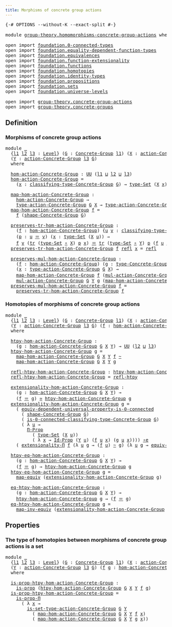 ```yaml
---
title: Morphisms of concrete group actions
---
```


<pre class="Agda"><a id="61" class="Symbol">{-#</a> <a id="65" class="Keyword">OPTIONS</a> <a id="73" class="Pragma">--without-K</a> <a id="85" class="Pragma">--exact-split</a> <a id="99" class="Symbol">#-}</a>

<a id="104" class="Keyword">module</a> <a id="111" href="group-theory.homomorphisms-concrete-group-actions.html" class="Module">group-theory.homomorphisms-concrete-group-actions</a> <a id="161" class="Keyword">where</a>

<a id="168" class="Keyword">open</a> <a id="173" class="Keyword">import</a> <a id="180" href="foundation.0-connected-types.html" class="Module">foundation.0-connected-types</a>
<a id="209" class="Keyword">open</a> <a id="214" class="Keyword">import</a> <a id="221" href="foundation.equality-dependent-function-types.html" class="Module">foundation.equality-dependent-function-types</a>
<a id="266" class="Keyword">open</a> <a id="271" class="Keyword">import</a> <a id="278" href="foundation.equivalences.html" class="Module">foundation.equivalences</a>
<a id="302" class="Keyword">open</a> <a id="307" class="Keyword">import</a> <a id="314" href="foundation.function-extensionality.html" class="Module">foundation.function-extensionality</a>
<a id="349" class="Keyword">open</a> <a id="354" class="Keyword">import</a> <a id="361" href="foundation.functions.html" class="Module">foundation.functions</a>
<a id="382" class="Keyword">open</a> <a id="387" class="Keyword">import</a> <a id="394" href="foundation.homotopies.html" class="Module">foundation.homotopies</a>
<a id="416" class="Keyword">open</a> <a id="421" class="Keyword">import</a> <a id="428" href="foundation.identity-types.html" class="Module">foundation.identity-types</a>
<a id="454" class="Keyword">open</a> <a id="459" class="Keyword">import</a> <a id="466" href="foundation.propositions.html" class="Module">foundation.propositions</a>
<a id="490" class="Keyword">open</a> <a id="495" class="Keyword">import</a> <a id="502" href="foundation.sets.html" class="Module">foundation.sets</a>
<a id="518" class="Keyword">open</a> <a id="523" class="Keyword">import</a> <a id="530" href="foundation.universe-levels.html" class="Module">foundation.universe-levels</a>

<a id="558" class="Keyword">open</a> <a id="563" class="Keyword">import</a> <a id="570" href="group-theory.concrete-group-actions.html" class="Module">group-theory.concrete-group-actions</a>
<a id="606" class="Keyword">open</a> <a id="611" class="Keyword">import</a> <a id="618" href="group-theory.concrete-groups.html" class="Module">group-theory.concrete-groups</a>
</pre>
## Definition

### Morphisms of concrete group actions

<pre class="Agda"><a id="716" class="Keyword">module</a> <a id="723" href="group-theory.homomorphisms-concrete-group-actions.html#723" class="Module">_</a>
  <a id="727" class="Symbol">{</a><a id="728" href="group-theory.homomorphisms-concrete-group-actions.html#728" class="Bound">l1</a> <a id="731" href="group-theory.homomorphisms-concrete-group-actions.html#731" class="Bound">l2</a> <a id="734" href="group-theory.homomorphisms-concrete-group-actions.html#734" class="Bound">l3</a> <a id="737" class="Symbol">:</a> <a id="739" href="Agda.Primitive.html#597" class="Postulate">Level</a><a id="744" class="Symbol">}</a> <a id="746" class="Symbol">(</a><a id="747" href="group-theory.homomorphisms-concrete-group-actions.html#747" class="Bound">G</a> <a id="749" class="Symbol">:</a> <a id="751" href="group-theory.concrete-groups.html#2024" class="Function">Concrete-Group</a> <a id="766" href="group-theory.homomorphisms-concrete-group-actions.html#728" class="Bound">l1</a><a id="768" class="Symbol">)</a> <a id="770" class="Symbol">(</a><a id="771" href="group-theory.homomorphisms-concrete-group-actions.html#771" class="Bound">X</a> <a id="773" class="Symbol">:</a> <a id="775" href="group-theory.concrete-group-actions.html#807" class="Function">action-Concrete-Group</a> <a id="797" href="group-theory.homomorphisms-concrete-group-actions.html#731" class="Bound">l2</a> <a id="800" href="group-theory.homomorphisms-concrete-group-actions.html#747" class="Bound">G</a><a id="801" class="Symbol">)</a>
  <a id="805" class="Symbol">(</a><a id="806" href="group-theory.homomorphisms-concrete-group-actions.html#806" class="Bound">Y</a> <a id="808" class="Symbol">:</a> <a id="810" href="group-theory.concrete-group-actions.html#807" class="Function">action-Concrete-Group</a> <a id="832" href="group-theory.homomorphisms-concrete-group-actions.html#734" class="Bound">l3</a> <a id="835" href="group-theory.homomorphisms-concrete-group-actions.html#747" class="Bound">G</a><a id="836" class="Symbol">)</a>
  <a id="840" class="Keyword">where</a>

  <a id="849" href="group-theory.homomorphisms-concrete-group-actions.html#849" class="Function">hom-action-Concrete-Group</a> <a id="875" class="Symbol">:</a> <a id="877" href="foundation-core.universe-levels.html#235" class="Primitive">UU</a> <a id="880" class="Symbol">(</a><a id="881" href="group-theory.homomorphisms-concrete-group-actions.html#728" class="Bound">l1</a> <a id="884" href="Agda.Primitive.html#810" class="Primitive Operator">⊔</a> <a id="886" href="group-theory.homomorphisms-concrete-group-actions.html#731" class="Bound">l2</a> <a id="889" href="Agda.Primitive.html#810" class="Primitive Operator">⊔</a> <a id="891" href="group-theory.homomorphisms-concrete-group-actions.html#734" class="Bound">l3</a><a id="893" class="Symbol">)</a>
  <a id="897" href="group-theory.homomorphisms-concrete-group-actions.html#849" class="Function">hom-action-Concrete-Group</a> <a id="923" class="Symbol">=</a>
    <a id="929" class="Symbol">(</a><a id="930" href="group-theory.homomorphisms-concrete-group-actions.html#930" class="Bound">x</a> <a id="932" class="Symbol">:</a> <a id="934" href="group-theory.concrete-groups.html#2425" class="Function">classifying-type-Concrete-Group</a> <a id="966" href="group-theory.homomorphisms-concrete-group-actions.html#747" class="Bound">G</a><a id="967" class="Symbol">)</a> <a id="969" class="Symbol">→</a> <a id="971" href="foundation-core.sets.html#1304" class="Function">type-Set</a> <a id="980" class="Symbol">(</a><a id="981" href="group-theory.homomorphisms-concrete-group-actions.html#771" class="Bound">X</a> <a id="983" href="group-theory.homomorphisms-concrete-group-actions.html#930" class="Bound">x</a><a id="984" class="Symbol">)</a> <a id="986" class="Symbol">→</a> <a id="988" href="foundation-core.sets.html#1304" class="Function">type-Set</a> <a id="997" class="Symbol">(</a><a id="998" href="group-theory.homomorphisms-concrete-group-actions.html#806" class="Bound">Y</a> <a id="1000" href="group-theory.homomorphisms-concrete-group-actions.html#930" class="Bound">x</a><a id="1001" class="Symbol">)</a>

  <a id="1006" href="group-theory.homomorphisms-concrete-group-actions.html#1006" class="Function">map-hom-action-Concrete-Group</a> <a id="1036" class="Symbol">:</a>
    <a id="1042" href="group-theory.homomorphisms-concrete-group-actions.html#849" class="Function">hom-action-Concrete-Group</a> <a id="1068" class="Symbol">→</a>
    <a id="1074" href="group-theory.concrete-group-actions.html#1115" class="Function">type-action-Concrete-Group</a> <a id="1101" href="group-theory.homomorphisms-concrete-group-actions.html#747" class="Bound">G</a> <a id="1103" href="group-theory.homomorphisms-concrete-group-actions.html#771" class="Bound">X</a> <a id="1105" class="Symbol">→</a> <a id="1107" href="group-theory.concrete-group-actions.html#1115" class="Function">type-action-Concrete-Group</a> <a id="1134" href="group-theory.homomorphisms-concrete-group-actions.html#747" class="Bound">G</a> <a id="1136" href="group-theory.homomorphisms-concrete-group-actions.html#806" class="Bound">Y</a>
  <a id="1140" href="group-theory.homomorphisms-concrete-group-actions.html#1006" class="Function">map-hom-action-Concrete-Group</a> <a id="1170" href="group-theory.homomorphisms-concrete-group-actions.html#1170" class="Bound">f</a> <a id="1172" class="Symbol">=</a>
    <a id="1178" href="group-theory.homomorphisms-concrete-group-actions.html#1170" class="Bound">f</a> <a id="1180" class="Symbol">(</a><a id="1181" href="group-theory.concrete-groups.html#2555" class="Function">shape-Concrete-Group</a> <a id="1202" href="group-theory.homomorphisms-concrete-group-actions.html#747" class="Bound">G</a><a id="1203" class="Symbol">)</a>

  <a id="1208" href="group-theory.homomorphisms-concrete-group-actions.html#1208" class="Function">preserves-tr-hom-action-Concrete-Group</a> <a id="1247" class="Symbol">:</a>
    <a id="1253" class="Symbol">(</a><a id="1254" href="group-theory.homomorphisms-concrete-group-actions.html#1254" class="Bound">f</a> <a id="1256" class="Symbol">:</a> <a id="1258" href="group-theory.homomorphisms-concrete-group-actions.html#849" class="Function">hom-action-Concrete-Group</a><a id="1283" class="Symbol">)</a> <a id="1285" class="Symbol">{</a><a id="1286" href="group-theory.homomorphisms-concrete-group-actions.html#1286" class="Bound">u</a> <a id="1288" href="group-theory.homomorphisms-concrete-group-actions.html#1288" class="Bound">v</a> <a id="1290" class="Symbol">:</a> <a id="1292" href="group-theory.concrete-groups.html#2425" class="Function">classifying-type-Concrete-Group</a> <a id="1324" href="group-theory.homomorphisms-concrete-group-actions.html#747" class="Bound">G</a><a id="1325" class="Symbol">}</a>
    <a id="1331" class="Symbol">(</a><a id="1332" href="group-theory.homomorphisms-concrete-group-actions.html#1332" class="Bound">p</a> <a id="1334" class="Symbol">:</a> <a id="1336" href="group-theory.homomorphisms-concrete-group-actions.html#1286" class="Bound">u</a> <a id="1338" href="foundation-core.identity-types.html#1865" class="Function Operator">＝</a> <a id="1340" href="group-theory.homomorphisms-concrete-group-actions.html#1288" class="Bound">v</a><a id="1341" class="Symbol">)</a> <a id="1343" class="Symbol">(</a><a id="1344" href="group-theory.homomorphisms-concrete-group-actions.html#1344" class="Bound">x</a> <a id="1346" class="Symbol">:</a> <a id="1348" href="foundation-core.sets.html#1304" class="Function">type-Set</a> <a id="1357" class="Symbol">(</a><a id="1358" href="group-theory.homomorphisms-concrete-group-actions.html#771" class="Bound">X</a> <a id="1360" href="group-theory.homomorphisms-concrete-group-actions.html#1286" class="Bound">u</a><a id="1361" class="Symbol">))</a> <a id="1364" class="Symbol">→</a>
    <a id="1370" href="group-theory.homomorphisms-concrete-group-actions.html#1254" class="Bound">f</a> <a id="1372" href="group-theory.homomorphisms-concrete-group-actions.html#1288" class="Bound">v</a> <a id="1374" class="Symbol">(</a><a id="1375" href="foundation-core.identity-types.html#5702" class="Function">tr</a> <a id="1378" class="Symbol">(</a><a id="1379" href="foundation-core.sets.html#1304" class="Function">type-Set</a> <a id="1388" href="foundation-core.functions.html#420" class="Function Operator">∘</a> <a id="1390" href="group-theory.homomorphisms-concrete-group-actions.html#771" class="Bound">X</a><a id="1391" class="Symbol">)</a> <a id="1393" href="group-theory.homomorphisms-concrete-group-actions.html#1332" class="Bound">p</a> <a id="1395" href="group-theory.homomorphisms-concrete-group-actions.html#1344" class="Bound">x</a><a id="1396" class="Symbol">)</a> <a id="1398" href="foundation-core.identity-types.html#1865" class="Function Operator">＝</a> <a id="1400" href="foundation-core.identity-types.html#5702" class="Function">tr</a> <a id="1403" class="Symbol">(</a><a id="1404" href="foundation-core.sets.html#1304" class="Function">type-Set</a> <a id="1413" href="foundation-core.functions.html#420" class="Function Operator">∘</a> <a id="1415" href="group-theory.homomorphisms-concrete-group-actions.html#806" class="Bound">Y</a><a id="1416" class="Symbol">)</a> <a id="1418" href="group-theory.homomorphisms-concrete-group-actions.html#1332" class="Bound">p</a> <a id="1420" class="Symbol">(</a><a id="1421" href="group-theory.homomorphisms-concrete-group-actions.html#1254" class="Bound">f</a> <a id="1423" href="group-theory.homomorphisms-concrete-group-actions.html#1286" class="Bound">u</a> <a id="1425" href="group-theory.homomorphisms-concrete-group-actions.html#1344" class="Bound">x</a><a id="1426" class="Symbol">)</a>
  <a id="1430" href="group-theory.homomorphisms-concrete-group-actions.html#1208" class="Function">preserves-tr-hom-action-Concrete-Group</a> <a id="1469" href="group-theory.homomorphisms-concrete-group-actions.html#1469" class="Bound">f</a> <a id="1471" href="foundation-core.identity-types.html#1820" class="InductiveConstructor">refl</a> <a id="1476" href="group-theory.homomorphisms-concrete-group-actions.html#1476" class="Bound">x</a> <a id="1478" class="Symbol">=</a> <a id="1480" href="foundation-core.identity-types.html#1820" class="InductiveConstructor">refl</a>

  <a id="1488" href="group-theory.homomorphisms-concrete-group-actions.html#1488" class="Function">preserves-mul-hom-action-Concrete-Group</a> <a id="1528" class="Symbol">:</a>
    <a id="1534" class="Symbol">(</a><a id="1535" href="group-theory.homomorphisms-concrete-group-actions.html#1535" class="Bound">f</a> <a id="1537" class="Symbol">:</a> <a id="1539" href="group-theory.homomorphisms-concrete-group-actions.html#849" class="Function">hom-action-Concrete-Group</a><a id="1564" class="Symbol">)</a> <a id="1566" class="Symbol">(</a><a id="1567" href="group-theory.homomorphisms-concrete-group-actions.html#1567" class="Bound">g</a> <a id="1569" class="Symbol">:</a> <a id="1571" href="group-theory.concrete-groups.html#3435" class="Function">type-Concrete-Group</a> <a id="1591" href="group-theory.homomorphisms-concrete-group-actions.html#747" class="Bound">G</a><a id="1592" class="Symbol">)</a>
    <a id="1598" class="Symbol">(</a><a id="1599" href="group-theory.homomorphisms-concrete-group-actions.html#1599" class="Bound">x</a> <a id="1601" class="Symbol">:</a> <a id="1603" href="group-theory.concrete-group-actions.html#1115" class="Function">type-action-Concrete-Group</a> <a id="1630" href="group-theory.homomorphisms-concrete-group-actions.html#747" class="Bound">G</a> <a id="1632" href="group-theory.homomorphisms-concrete-group-actions.html#771" class="Bound">X</a><a id="1633" class="Symbol">)</a> <a id="1635" class="Symbol">→</a>
    <a id="1641" href="group-theory.homomorphisms-concrete-group-actions.html#1006" class="Function">map-hom-action-Concrete-Group</a> <a id="1671" href="group-theory.homomorphisms-concrete-group-actions.html#1535" class="Bound">f</a> <a id="1673" class="Symbol">(</a><a id="1674" href="group-theory.concrete-group-actions.html#1372" class="Function">mul-action-Concrete-Group</a> <a id="1700" href="group-theory.homomorphisms-concrete-group-actions.html#747" class="Bound">G</a> <a id="1702" href="group-theory.homomorphisms-concrete-group-actions.html#771" class="Bound">X</a> <a id="1704" href="group-theory.homomorphisms-concrete-group-actions.html#1567" class="Bound">g</a> <a id="1706" href="group-theory.homomorphisms-concrete-group-actions.html#1599" class="Bound">x</a><a id="1707" class="Symbol">)</a> <a id="1709" href="foundation-core.identity-types.html#1865" class="Function Operator">＝</a>
    <a id="1715" href="group-theory.concrete-group-actions.html#1372" class="Function">mul-action-Concrete-Group</a> <a id="1741" href="group-theory.homomorphisms-concrete-group-actions.html#747" class="Bound">G</a> <a id="1743" href="group-theory.homomorphisms-concrete-group-actions.html#806" class="Bound">Y</a> <a id="1745" href="group-theory.homomorphisms-concrete-group-actions.html#1567" class="Bound">g</a> <a id="1747" class="Symbol">(</a><a id="1748" href="group-theory.homomorphisms-concrete-group-actions.html#1006" class="Function">map-hom-action-Concrete-Group</a> <a id="1778" href="group-theory.homomorphisms-concrete-group-actions.html#1535" class="Bound">f</a> <a id="1780" href="group-theory.homomorphisms-concrete-group-actions.html#1599" class="Bound">x</a><a id="1781" class="Symbol">)</a>
  <a id="1785" href="group-theory.homomorphisms-concrete-group-actions.html#1488" class="Function">preserves-mul-hom-action-Concrete-Group</a> <a id="1825" href="group-theory.homomorphisms-concrete-group-actions.html#1825" class="Bound">f</a> <a id="1827" class="Symbol">=</a>
    <a id="1833" href="group-theory.homomorphisms-concrete-group-actions.html#1208" class="Function">preserves-tr-hom-action-Concrete-Group</a> <a id="1872" href="group-theory.homomorphisms-concrete-group-actions.html#1825" class="Bound">f</a>
</pre>
### Homotopies of morphisms of concrete group actions

<pre class="Agda"><a id="1942" class="Keyword">module</a> <a id="1949" href="group-theory.homomorphisms-concrete-group-actions.html#1949" class="Module">_</a>
  <a id="1953" class="Symbol">{</a><a id="1954" href="group-theory.homomorphisms-concrete-group-actions.html#1954" class="Bound">l1</a> <a id="1957" href="group-theory.homomorphisms-concrete-group-actions.html#1957" class="Bound">l2</a> <a id="1960" href="group-theory.homomorphisms-concrete-group-actions.html#1960" class="Bound">l3</a> <a id="1963" class="Symbol">:</a> <a id="1965" href="Agda.Primitive.html#597" class="Postulate">Level</a><a id="1970" class="Symbol">}</a> <a id="1972" class="Symbol">(</a><a id="1973" href="group-theory.homomorphisms-concrete-group-actions.html#1973" class="Bound">G</a> <a id="1975" class="Symbol">:</a> <a id="1977" href="group-theory.concrete-groups.html#2024" class="Function">Concrete-Group</a> <a id="1992" href="group-theory.homomorphisms-concrete-group-actions.html#1954" class="Bound">l1</a><a id="1994" class="Symbol">)</a> <a id="1996" class="Symbol">(</a><a id="1997" href="group-theory.homomorphisms-concrete-group-actions.html#1997" class="Bound">X</a> <a id="1999" class="Symbol">:</a> <a id="2001" href="group-theory.concrete-group-actions.html#807" class="Function">action-Concrete-Group</a> <a id="2023" href="group-theory.homomorphisms-concrete-group-actions.html#1957" class="Bound">l2</a> <a id="2026" href="group-theory.homomorphisms-concrete-group-actions.html#1973" class="Bound">G</a><a id="2027" class="Symbol">)</a>
  <a id="2031" class="Symbol">(</a><a id="2032" href="group-theory.homomorphisms-concrete-group-actions.html#2032" class="Bound">Y</a> <a id="2034" class="Symbol">:</a> <a id="2036" href="group-theory.concrete-group-actions.html#807" class="Function">action-Concrete-Group</a> <a id="2058" href="group-theory.homomorphisms-concrete-group-actions.html#1960" class="Bound">l3</a> <a id="2061" href="group-theory.homomorphisms-concrete-group-actions.html#1973" class="Bound">G</a><a id="2062" class="Symbol">)</a> <a id="2064" class="Symbol">(</a><a id="2065" href="group-theory.homomorphisms-concrete-group-actions.html#2065" class="Bound">f</a> <a id="2067" class="Symbol">:</a> <a id="2069" href="group-theory.homomorphisms-concrete-group-actions.html#849" class="Function">hom-action-Concrete-Group</a> <a id="2095" href="group-theory.homomorphisms-concrete-group-actions.html#1973" class="Bound">G</a> <a id="2097" href="group-theory.homomorphisms-concrete-group-actions.html#1997" class="Bound">X</a> <a id="2099" href="group-theory.homomorphisms-concrete-group-actions.html#2032" class="Bound">Y</a><a id="2100" class="Symbol">)</a>
  <a id="2104" class="Keyword">where</a>

  <a id="2113" href="group-theory.homomorphisms-concrete-group-actions.html#2113" class="Function">htpy-hom-action-Concrete-Group</a> <a id="2144" class="Symbol">:</a>
    <a id="2150" class="Symbol">(</a><a id="2151" href="group-theory.homomorphisms-concrete-group-actions.html#2151" class="Bound">g</a> <a id="2153" class="Symbol">:</a> <a id="2155" href="group-theory.homomorphisms-concrete-group-actions.html#849" class="Function">hom-action-Concrete-Group</a> <a id="2181" href="group-theory.homomorphisms-concrete-group-actions.html#1973" class="Bound">G</a> <a id="2183" href="group-theory.homomorphisms-concrete-group-actions.html#1997" class="Bound">X</a> <a id="2185" href="group-theory.homomorphisms-concrete-group-actions.html#2032" class="Bound">Y</a><a id="2186" class="Symbol">)</a> <a id="2188" class="Symbol">→</a> <a id="2190" href="foundation-core.universe-levels.html#235" class="Primitive">UU</a> <a id="2193" class="Symbol">(</a><a id="2194" href="group-theory.homomorphisms-concrete-group-actions.html#1957" class="Bound">l2</a> <a id="2197" href="Agda.Primitive.html#810" class="Primitive Operator">⊔</a> <a id="2199" href="group-theory.homomorphisms-concrete-group-actions.html#1960" class="Bound">l3</a><a id="2201" class="Symbol">)</a>
  <a id="2205" href="group-theory.homomorphisms-concrete-group-actions.html#2113" class="Function">htpy-hom-action-Concrete-Group</a> <a id="2236" href="group-theory.homomorphisms-concrete-group-actions.html#2236" class="Bound">g</a> <a id="2238" class="Symbol">=</a>
    <a id="2244" href="group-theory.homomorphisms-concrete-group-actions.html#1006" class="Function">map-hom-action-Concrete-Group</a> <a id="2274" href="group-theory.homomorphisms-concrete-group-actions.html#1973" class="Bound">G</a> <a id="2276" href="group-theory.homomorphisms-concrete-group-actions.html#1997" class="Bound">X</a> <a id="2278" href="group-theory.homomorphisms-concrete-group-actions.html#2032" class="Bound">Y</a> <a id="2280" href="group-theory.homomorphisms-concrete-group-actions.html#2065" class="Bound">f</a> <a id="2282" href="foundation-core.homotopies.html#627" class="Function Operator">~</a>
    <a id="2288" href="group-theory.homomorphisms-concrete-group-actions.html#1006" class="Function">map-hom-action-Concrete-Group</a> <a id="2318" href="group-theory.homomorphisms-concrete-group-actions.html#1973" class="Bound">G</a> <a id="2320" href="group-theory.homomorphisms-concrete-group-actions.html#1997" class="Bound">X</a> <a id="2322" href="group-theory.homomorphisms-concrete-group-actions.html#2032" class="Bound">Y</a> <a id="2324" href="group-theory.homomorphisms-concrete-group-actions.html#2236" class="Bound">g</a>

  <a id="2329" href="group-theory.homomorphisms-concrete-group-actions.html#2329" class="Function">refl-htpy-hom-action-Concrete-Group</a> <a id="2365" class="Symbol">:</a> <a id="2367" href="group-theory.homomorphisms-concrete-group-actions.html#2113" class="Function">htpy-hom-action-Concrete-Group</a> <a id="2398" href="group-theory.homomorphisms-concrete-group-actions.html#2065" class="Bound">f</a>
  <a id="2402" href="group-theory.homomorphisms-concrete-group-actions.html#2329" class="Function">refl-htpy-hom-action-Concrete-Group</a> <a id="2438" class="Symbol">=</a> <a id="2440" href="foundation-core.homotopies.html#741" class="Function">refl-htpy</a>

  <a id="2453" href="group-theory.homomorphisms-concrete-group-actions.html#2453" class="Function">extensionality-hom-action-Concrete-Group</a> <a id="2494" class="Symbol">:</a>
    <a id="2500" class="Symbol">(</a><a id="2501" href="group-theory.homomorphisms-concrete-group-actions.html#2501" class="Bound">g</a> <a id="2503" class="Symbol">:</a> <a id="2505" href="group-theory.homomorphisms-concrete-group-actions.html#849" class="Function">hom-action-Concrete-Group</a> <a id="2531" href="group-theory.homomorphisms-concrete-group-actions.html#1973" class="Bound">G</a> <a id="2533" href="group-theory.homomorphisms-concrete-group-actions.html#1997" class="Bound">X</a> <a id="2535" href="group-theory.homomorphisms-concrete-group-actions.html#2032" class="Bound">Y</a><a id="2536" class="Symbol">)</a> <a id="2538" class="Symbol">→</a>
    <a id="2544" class="Symbol">(</a><a id="2545" href="group-theory.homomorphisms-concrete-group-actions.html#2065" class="Bound">f</a> <a id="2547" href="foundation-core.identity-types.html#1865" class="Function Operator">＝</a> <a id="2549" href="group-theory.homomorphisms-concrete-group-actions.html#2501" class="Bound">g</a><a id="2550" class="Symbol">)</a> <a id="2552" href="foundation-core.equivalences.html#1621" class="Function Operator">≃</a> <a id="2554" href="group-theory.homomorphisms-concrete-group-actions.html#2113" class="Function">htpy-hom-action-Concrete-Group</a> <a id="2585" href="group-theory.homomorphisms-concrete-group-actions.html#2501" class="Bound">g</a>
  <a id="2589" href="group-theory.homomorphisms-concrete-group-actions.html#2453" class="Function">extensionality-hom-action-Concrete-Group</a> <a id="2630" href="group-theory.homomorphisms-concrete-group-actions.html#2630" class="Bound">g</a> <a id="2632" class="Symbol">=</a>
    <a id="2638" class="Symbol">(</a> <a id="2640" href="foundation.0-connected-types.html#3433" class="Function">equiv-dependent-universal-property-is-0-connected</a>
      <a id="2696" class="Symbol">(</a> <a id="2698" href="group-theory.concrete-groups.html#2555" class="Function">shape-Concrete-Group</a> <a id="2719" href="group-theory.homomorphisms-concrete-group-actions.html#1973" class="Bound">G</a><a id="2720" class="Symbol">)</a>
      <a id="2728" class="Symbol">(</a> <a id="2730" href="group-theory.concrete-groups.html#2679" class="Function">is-0-connected-classifying-type-Concrete-Group</a> <a id="2777" href="group-theory.homomorphisms-concrete-group-actions.html#1973" class="Bound">G</a><a id="2778" class="Symbol">)</a>
      <a id="2786" class="Symbol">(</a> <a id="2788" class="Symbol">λ</a> <a id="2790" href="group-theory.homomorphisms-concrete-group-actions.html#2790" class="Bound">u</a> <a id="2792" class="Symbol">→</a>
        <a id="2802" href="foundation-core.propositions.html#6694" class="Function">Π-Prop</a>
          <a id="2819" class="Symbol">(</a> <a id="2821" href="foundation-core.sets.html#1304" class="Function">type-Set</a> <a id="2830" class="Symbol">(</a><a id="2831" href="group-theory.homomorphisms-concrete-group-actions.html#1997" class="Bound">X</a> <a id="2833" href="group-theory.homomorphisms-concrete-group-actions.html#2790" class="Bound">u</a><a id="2834" class="Symbol">))</a>
          <a id="2847" class="Symbol">(</a> <a id="2849" class="Symbol">λ</a> <a id="2851" href="group-theory.homomorphisms-concrete-group-actions.html#2851" class="Bound">x</a> <a id="2853" class="Symbol">→</a> <a id="2855" href="foundation-core.sets.html#1420" class="Function">Id-Prop</a> <a id="2863" class="Symbol">(</a><a id="2864" href="group-theory.homomorphisms-concrete-group-actions.html#2032" class="Bound">Y</a> <a id="2866" href="group-theory.homomorphisms-concrete-group-actions.html#2790" class="Bound">u</a><a id="2867" class="Symbol">)</a> <a id="2869" class="Symbol">(</a><a id="2870" href="group-theory.homomorphisms-concrete-group-actions.html#2065" class="Bound">f</a> <a id="2872" href="group-theory.homomorphisms-concrete-group-actions.html#2790" class="Bound">u</a> <a id="2874" href="group-theory.homomorphisms-concrete-group-actions.html#2851" class="Bound">x</a><a id="2875" class="Symbol">)</a> <a id="2877" class="Symbol">(</a><a id="2878" href="group-theory.homomorphisms-concrete-group-actions.html#2630" class="Bound">g</a> <a id="2880" href="group-theory.homomorphisms-concrete-group-actions.html#2790" class="Bound">u</a> <a id="2882" href="group-theory.homomorphisms-concrete-group-actions.html#2851" class="Bound">x</a><a id="2883" class="Symbol">))))</a> <a id="2888" href="foundation-core.equivalences.html#7869" class="Function Operator">∘e</a>
    <a id="2895" class="Symbol">(</a> <a id="2897" href="foundation.equality-dependent-function-types.html#2331" class="Function">extensionality-Π</a> <a id="2914" href="group-theory.homomorphisms-concrete-group-actions.html#2065" class="Bound">f</a> <a id="2916" class="Symbol">(λ</a> <a id="2919" href="group-theory.homomorphisms-concrete-group-actions.html#2919" class="Bound">u</a> <a id="2921" href="group-theory.homomorphisms-concrete-group-actions.html#2921" class="Bound">g</a> <a id="2923" class="Symbol">→</a> <a id="2925" class="Symbol">(</a><a id="2926" href="group-theory.homomorphisms-concrete-group-actions.html#2065" class="Bound">f</a> <a id="2928" href="group-theory.homomorphisms-concrete-group-actions.html#2919" class="Bound">u</a><a id="2929" class="Symbol">)</a> <a id="2931" href="foundation-core.homotopies.html#627" class="Function Operator">~</a> <a id="2933" href="group-theory.homomorphisms-concrete-group-actions.html#2921" class="Bound">g</a><a id="2934" class="Symbol">)</a> <a id="2936" class="Symbol">(λ</a> <a id="2939" href="group-theory.homomorphisms-concrete-group-actions.html#2939" class="Bound">u</a> <a id="2941" href="group-theory.homomorphisms-concrete-group-actions.html#2941" class="Bound">g</a> <a id="2943" class="Symbol">→</a> <a id="2945" href="foundation-core.function-extensionality.html#1301" class="Function">equiv-funext</a><a id="2957" class="Symbol">)</a> <a id="2959" href="group-theory.homomorphisms-concrete-group-actions.html#2630" class="Bound">g</a><a id="2960" class="Symbol">)</a>

  <a id="2965" href="group-theory.homomorphisms-concrete-group-actions.html#2965" class="Function">htpy-eq-hom-action-Concrete-Group</a> <a id="2999" class="Symbol">:</a>
    <a id="3005" class="Symbol">(</a><a id="3006" href="group-theory.homomorphisms-concrete-group-actions.html#3006" class="Bound">g</a> <a id="3008" class="Symbol">:</a> <a id="3010" href="group-theory.homomorphisms-concrete-group-actions.html#849" class="Function">hom-action-Concrete-Group</a> <a id="3036" href="group-theory.homomorphisms-concrete-group-actions.html#1973" class="Bound">G</a> <a id="3038" href="group-theory.homomorphisms-concrete-group-actions.html#1997" class="Bound">X</a> <a id="3040" href="group-theory.homomorphisms-concrete-group-actions.html#2032" class="Bound">Y</a><a id="3041" class="Symbol">)</a> <a id="3043" class="Symbol">→</a>
    <a id="3049" class="Symbol">(</a><a id="3050" href="group-theory.homomorphisms-concrete-group-actions.html#2065" class="Bound">f</a> <a id="3052" href="foundation-core.identity-types.html#1865" class="Function Operator">＝</a> <a id="3054" href="group-theory.homomorphisms-concrete-group-actions.html#3006" class="Bound">g</a><a id="3055" class="Symbol">)</a> <a id="3057" class="Symbol">→</a> <a id="3059" href="group-theory.homomorphisms-concrete-group-actions.html#2113" class="Function">htpy-hom-action-Concrete-Group</a> <a id="3090" href="group-theory.homomorphisms-concrete-group-actions.html#3006" class="Bound">g</a>
  <a id="3094" href="group-theory.homomorphisms-concrete-group-actions.html#2965" class="Function">htpy-eq-hom-action-Concrete-Group</a> <a id="3128" href="group-theory.homomorphisms-concrete-group-actions.html#3128" class="Bound">g</a> <a id="3130" class="Symbol">=</a>
    <a id="3136" href="foundation-core.equivalences.html#1821" class="Function">map-equiv</a> <a id="3146" class="Symbol">(</a><a id="3147" href="group-theory.homomorphisms-concrete-group-actions.html#2453" class="Function">extensionality-hom-action-Concrete-Group</a> <a id="3188" href="group-theory.homomorphisms-concrete-group-actions.html#3128" class="Bound">g</a><a id="3189" class="Symbol">)</a>

  <a id="3194" href="group-theory.homomorphisms-concrete-group-actions.html#3194" class="Function">eq-htpy-hom-action-Concrete-Group</a> <a id="3228" class="Symbol">:</a>
    <a id="3234" class="Symbol">(</a><a id="3235" href="group-theory.homomorphisms-concrete-group-actions.html#3235" class="Bound">g</a> <a id="3237" class="Symbol">:</a> <a id="3239" href="group-theory.homomorphisms-concrete-group-actions.html#849" class="Function">hom-action-Concrete-Group</a> <a id="3265" href="group-theory.homomorphisms-concrete-group-actions.html#1973" class="Bound">G</a> <a id="3267" href="group-theory.homomorphisms-concrete-group-actions.html#1997" class="Bound">X</a> <a id="3269" href="group-theory.homomorphisms-concrete-group-actions.html#2032" class="Bound">Y</a><a id="3270" class="Symbol">)</a> <a id="3272" class="Symbol">→</a>
    <a id="3278" href="group-theory.homomorphisms-concrete-group-actions.html#2113" class="Function">htpy-hom-action-Concrete-Group</a> <a id="3309" href="group-theory.homomorphisms-concrete-group-actions.html#3235" class="Bound">g</a> <a id="3311" class="Symbol">→</a> <a id="3313" class="Symbol">(</a><a id="3314" href="group-theory.homomorphisms-concrete-group-actions.html#2065" class="Bound">f</a> <a id="3316" href="foundation-core.identity-types.html#1865" class="Function Operator">＝</a> <a id="3318" href="group-theory.homomorphisms-concrete-group-actions.html#3235" class="Bound">g</a><a id="3319" class="Symbol">)</a>
  <a id="3323" href="group-theory.homomorphisms-concrete-group-actions.html#3194" class="Function">eq-htpy-hom-action-Concrete-Group</a> <a id="3357" href="group-theory.homomorphisms-concrete-group-actions.html#3357" class="Bound">g</a> <a id="3359" class="Symbol">=</a>
    <a id="3365" href="foundation-core.equivalences.html#5036" class="Function">map-inv-equiv</a> <a id="3379" class="Symbol">(</a><a id="3380" href="group-theory.homomorphisms-concrete-group-actions.html#2453" class="Function">extensionality-hom-action-Concrete-Group</a> <a id="3421" href="group-theory.homomorphisms-concrete-group-actions.html#3357" class="Bound">g</a><a id="3422" class="Symbol">)</a>
</pre>
## Properties

### The type of homotopies between morphisms of concrete group actions is a set

<pre class="Agda"><a id="3533" class="Keyword">module</a> <a id="3540" href="group-theory.homomorphisms-concrete-group-actions.html#3540" class="Module">_</a>
  <a id="3544" class="Symbol">{</a><a id="3545" href="group-theory.homomorphisms-concrete-group-actions.html#3545" class="Bound">l1</a> <a id="3548" href="group-theory.homomorphisms-concrete-group-actions.html#3548" class="Bound">l2</a> <a id="3551" href="group-theory.homomorphisms-concrete-group-actions.html#3551" class="Bound">l3</a> <a id="3554" class="Symbol">:</a> <a id="3556" href="Agda.Primitive.html#597" class="Postulate">Level</a><a id="3561" class="Symbol">}</a> <a id="3563" class="Symbol">(</a><a id="3564" href="group-theory.homomorphisms-concrete-group-actions.html#3564" class="Bound">G</a> <a id="3566" class="Symbol">:</a> <a id="3568" href="group-theory.concrete-groups.html#2024" class="Function">Concrete-Group</a> <a id="3583" href="group-theory.homomorphisms-concrete-group-actions.html#3545" class="Bound">l1</a><a id="3585" class="Symbol">)</a> <a id="3587" class="Symbol">(</a><a id="3588" href="group-theory.homomorphisms-concrete-group-actions.html#3588" class="Bound">X</a> <a id="3590" class="Symbol">:</a> <a id="3592" href="group-theory.concrete-group-actions.html#807" class="Function">action-Concrete-Group</a> <a id="3614" href="group-theory.homomorphisms-concrete-group-actions.html#3548" class="Bound">l2</a> <a id="3617" href="group-theory.homomorphisms-concrete-group-actions.html#3564" class="Bound">G</a><a id="3618" class="Symbol">)</a>
  <a id="3622" class="Symbol">(</a><a id="3623" href="group-theory.homomorphisms-concrete-group-actions.html#3623" class="Bound">Y</a> <a id="3625" class="Symbol">:</a> <a id="3627" href="group-theory.concrete-group-actions.html#807" class="Function">action-Concrete-Group</a> <a id="3649" href="group-theory.homomorphisms-concrete-group-actions.html#3551" class="Bound">l3</a> <a id="3652" href="group-theory.homomorphisms-concrete-group-actions.html#3564" class="Bound">G</a><a id="3653" class="Symbol">)</a> <a id="3655" class="Symbol">(</a><a id="3656" href="group-theory.homomorphisms-concrete-group-actions.html#3656" class="Bound">f</a> <a id="3658" href="group-theory.homomorphisms-concrete-group-actions.html#3658" class="Bound">g</a> <a id="3660" class="Symbol">:</a> <a id="3662" href="group-theory.homomorphisms-concrete-group-actions.html#849" class="Function">hom-action-Concrete-Group</a> <a id="3688" href="group-theory.homomorphisms-concrete-group-actions.html#3564" class="Bound">G</a> <a id="3690" href="group-theory.homomorphisms-concrete-group-actions.html#3588" class="Bound">X</a> <a id="3692" href="group-theory.homomorphisms-concrete-group-actions.html#3623" class="Bound">Y</a><a id="3693" class="Symbol">)</a>
  <a id="3697" class="Keyword">where</a>

  <a id="3706" href="group-theory.homomorphisms-concrete-group-actions.html#3706" class="Function">is-prop-htpy-hom-action-Concrete-Group</a> <a id="3745" class="Symbol">:</a>
    <a id="3751" href="foundation-core.propositions.html#1309" class="Function">is-prop</a> <a id="3759" class="Symbol">(</a><a id="3760" href="group-theory.homomorphisms-concrete-group-actions.html#2113" class="Function">htpy-hom-action-Concrete-Group</a> <a id="3791" href="group-theory.homomorphisms-concrete-group-actions.html#3564" class="Bound">G</a> <a id="3793" href="group-theory.homomorphisms-concrete-group-actions.html#3588" class="Bound">X</a> <a id="3795" href="group-theory.homomorphisms-concrete-group-actions.html#3623" class="Bound">Y</a> <a id="3797" href="group-theory.homomorphisms-concrete-group-actions.html#3656" class="Bound">f</a> <a id="3799" href="group-theory.homomorphisms-concrete-group-actions.html#3658" class="Bound">g</a><a id="3800" class="Symbol">)</a>
  <a id="3804" href="group-theory.homomorphisms-concrete-group-actions.html#3706" class="Function">is-prop-htpy-hom-action-Concrete-Group</a> <a id="3843" class="Symbol">=</a>
    <a id="3849" href="foundation-core.propositions.html#6158" class="Function">is-prop-Π</a>
      <a id="3865" class="Symbol">(</a> <a id="3867" class="Symbol">λ</a> <a id="3869" href="group-theory.homomorphisms-concrete-group-actions.html#3869" class="Bound">x</a> <a id="3871" class="Symbol">→</a>
        <a id="3881" href="group-theory.concrete-group-actions.html#1219" class="Function">is-set-type-action-Concrete-Group</a> <a id="3915" href="group-theory.homomorphisms-concrete-group-actions.html#3564" class="Bound">G</a> <a id="3917" href="group-theory.homomorphisms-concrete-group-actions.html#3623" class="Bound">Y</a>
          <a id="3929" class="Symbol">(</a> <a id="3931" href="group-theory.homomorphisms-concrete-group-actions.html#1006" class="Function">map-hom-action-Concrete-Group</a> <a id="3961" href="group-theory.homomorphisms-concrete-group-actions.html#3564" class="Bound">G</a> <a id="3963" href="group-theory.homomorphisms-concrete-group-actions.html#3588" class="Bound">X</a> <a id="3965" href="group-theory.homomorphisms-concrete-group-actions.html#3623" class="Bound">Y</a> <a id="3967" href="group-theory.homomorphisms-concrete-group-actions.html#3656" class="Bound">f</a> <a id="3969" href="group-theory.homomorphisms-concrete-group-actions.html#3869" class="Bound">x</a><a id="3970" class="Symbol">)</a>
          <a id="3982" class="Symbol">(</a> <a id="3984" href="group-theory.homomorphisms-concrete-group-actions.html#1006" class="Function">map-hom-action-Concrete-Group</a> <a id="4014" href="group-theory.homomorphisms-concrete-group-actions.html#3564" class="Bound">G</a> <a id="4016" href="group-theory.homomorphisms-concrete-group-actions.html#3588" class="Bound">X</a> <a id="4018" href="group-theory.homomorphisms-concrete-group-actions.html#3623" class="Bound">Y</a> <a id="4020" href="group-theory.homomorphisms-concrete-group-actions.html#3658" class="Bound">g</a> <a id="4022" href="group-theory.homomorphisms-concrete-group-actions.html#3869" class="Bound">x</a><a id="4023" class="Symbol">))</a>
</pre>